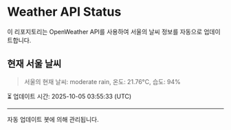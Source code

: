 
# Weather API Status

이 리포지토리는 OpenWeather API를 사용하여 서울의 날씨 정보를 자동으로 업데이트합니다.

## 현재 서울 날씨
> 서울의 현재 날씨: moderate rain, 온도: 21.76°C, 습도: 94%

⏳ 업데이트 시간: 2025-10-05 03:55:33 (UTC)

---
자동 업데이트 봇에 의해 관리됩니다.
